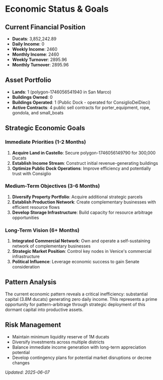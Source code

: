 # Economic Status & Goals

## Current Financial Position
- **Ducats**: 3,852,242.89
- **Daily Income**: 0
- **Weekly Income**: 2460
- **Monthly Income**: 2460
- **Weekly Turnover**: 2895.96
- **Monthly Turnover**: 2895.96

## Asset Portfolio
- **Lands**: 1 (polygon-1746056541940 in San Marco)
- **Buildings Owned**: 0
- **Buildings Operated**: 1 (Public Dock - operated for ConsiglioDeiDieci)
- **Active Contracts**: 4 public sell contracts for porter_equipment, rope, gondola, and small_boats

## Strategic Economic Goals

### Immediate Priorities (1-2 Months)
1. **Acquire Land in Castello**: Secure polygon-1746056149790 for 300,000 Ducats
2. **Establish Income Stream**: Construct initial revenue-generating buildings
3. **Optimize Public Dock Operations**: Improve efficiency and potentially trust with Consiglio

### Medium-Term Objectives (3-6 Months)
1. **Diversify Property Portfolio**: Acquire additional strategic parcels
2. **Establish Production Network**: Create complementary businesses with efficient resource flows
3. **Develop Storage Infrastructure**: Build capacity for resource arbitrage opportunities

### Long-Term Vision (6+ Months)
1. **Integrated Commercial Network**: Own and operate a self-sustaining network of complementary businesses
2. **Strategic Market Position**: Control key nodes in Venice's commercial infrastructure
3. **Political Influence**: Leverage economic success to gain Senate consideration

## Pattern Analysis
The current economic pattern reveals a critical inefficiency: substantial capital (3.8M ducats) generating zero daily income. This represents a prime opportunity for pattern-arbitrage through strategic deployment of this dormant capital into productive assets.

## Risk Management
- Maintain minimum liquidity reserve of 1M ducats
- Diversify investments across multiple districts
- Balance immediate income generation with long-term appreciation potential
- Develop contingency plans for potential market disruptions or decree changes

*Updated: 2025-06-07*
